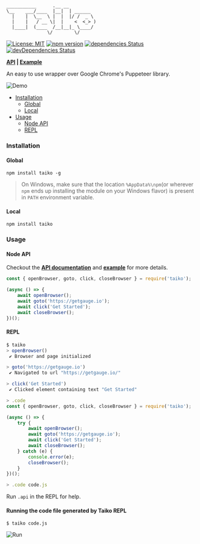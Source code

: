 ```
___________      .__ __
\__    ___/____  |__|  | ______
  |    |  \__  \ |  |  |/ /  _ \
  |    |   / __ \|  |    <  <_> )
  |____|  (____  /__|__|_ \____/
               \/        \/
```
[![License: MIT](https://img.shields.io/badge/License-MIT-blue.svg)](https://opensource.org/licenses/MIT) [![npm version](https://badge.fury.io/js/taiko.svg)](https://badge.fury.io/js/taiko) [![dependencies Status](https://david-dm.org/getgauge/taiko/status.svg)](https://david-dm.org/getgauge/taiko) [![devDependencies Status](https://david-dm.org/getgauge/taiko/dev-status.svg)](https://david-dm.org/getgauge/taiko?type=dev)

**[API](https://getgauge.github.io/taiko/) | [Example](https://github.com/getgauge-examples/js_puppeteer)**

An easy to use wrapper over Google Chrome's Puppeteer library.

![Demo](https://user-images.githubusercontent.com/5915802/32775920-e4778394-c956-11e7-9afc-63580f987cf4.gif)

* [Installation](#installation)
  * [Global](#global)
  * [Local](#local)
* [Usage](#usage)
  * [Node API](#node-api)
  * [REPL](#repl)

### Installation

#### Global
```
npm install taiko -g
```

> On Windows, make sure that the location `%AppData%\npm`(or wherever `npm` ends up installing the module on your Windows flavor) is present in `PATH` environment variable.

#### Local
```
npm install taiko
```

### Usage

#### Node API

Checkout the **[API documentation](https://getgauge.github.io/taiko/)** and **[example](https://github.com/getgauge-examples/js_puppeteer)** for more details.

```js
const { openBrowser, goto, click, closeBrowser } = require('taiko');

(async () => {
    await openBrowser();
    await goto('https://getgauge.io');
    await click('Get Started');
    await closeBrowser();
})();
```

#### REPL

```js
$ taiko
> openBrowser()
 ✔ Browser and page initialized

> goto('https://getgauge.io')
 ✔ Navigated to url "https://getgauge.io/"

> click('Get Started')
 ✔ Clicked element containing text "Get Started"

> .code
const { openBrowser, goto, click, closeBrowser } = require('taiko');

(async () => {
    try {
        await openBrowser();
        await goto('https://getgauge.io');
        await click('Get Started');
        await closeBrowser();
    } catch (e) {
        console.error(e);
        closeBrowser();
    }
})();

> .code code.js
```

Run `.api` in the REPL for help.

#### Running the code file generated by Taiko REPL

```
$ taiko code.js
```
![Run](https://user-images.githubusercontent.com/5915802/32829214-6a4472dc-ca17-11e7-86dd-4944b8545164.gif)